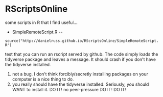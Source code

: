 # RScriptsOnline

some scripts in R that I find useful...


* SimpleRemoteScript.R --

```source("http://danielruss.github.io/RScriptsOnline/SimpleRemoteScript.R")```

test that you can run an rscript served by github.
The code simply loads the tidyverse package and leaves a message.  It should crash if you don't have the tidyverse installed. 
1. not a bug.  I don't think forcibly/secretly installing packages on your computer is a nice thing to do.
2. you really should have the tidyverse installed.  Seriously, you should WANT to install it.  DO IT! no peer-pressure DO IT! DO IT!




